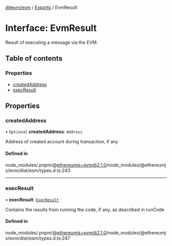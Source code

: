 [@tevm/evm](../README.md) / [Exports](../modules.md) / EvmResult

# Interface: EvmResult

Result of executing a message via the EVM.

## Table of contents

### Properties

- [createdAddress](EvmResult.md#createdaddress)
- [execResult](EvmResult.md#execresult)

## Properties

### createdAddress

• `Optional` **createdAddress**: `Address`

Address of created account during transaction, if any

#### Defined in

node_modules/.pnpm/@ethereumjs+evm@2.1.0/node_modules/@ethereumjs/evm/dist/esm/types.d.ts:243

___

### execResult

• **execResult**: [`ExecResult`](ExecResult.md)

Contains the results from running the code, if any, as described in runCode

#### Defined in

node_modules/.pnpm/@ethereumjs+evm@2.1.0/node_modules/@ethereumjs/evm/dist/esm/types.d.ts:247
